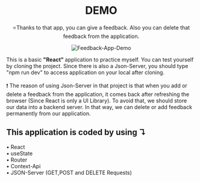 <div align="center">
  <h1> DEMO </h1>
  <p>⭐Thanks to that app, you can give a feedback. Also you can delete that feedback from the application. </p>
  
  ![Feedback-App-Demo](https://user-images.githubusercontent.com/81809211/171512139-b3bedfd1-11e7-4d77-9c57-4e2c5c79b70d.gif)
</div>







<p > This is a basic  <strong> "React" </strong> application to practice myself. You can test yourself by cloning the project. Since there is also a Json-Server, you should type "npm run dev" to access application on your local after cloning.<br><br> ❗ The reason of using Json-Server in that project is that when you add or delete a feedback from the application, it comes back after refreshing the browser (Since React is only a UI Library). To avoid that, we should store our data into a backend server. In that way, we can delete or add feedback permanently from our application.
 </p>
 
 <h2>This application is coded by using &#8628;</h2>
&#8226; React <br>
&#8226; useState<br>
&#8226; Router<br>
&#8226; Context-Api <br>
&#8226;	 JSON-Server (GET,POST and DELETE Requests)

